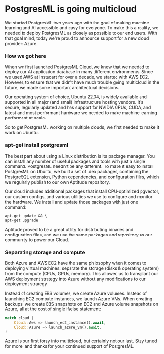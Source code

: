 # PostgresML is going multicloud

We started PostgresML two years ago with the goal of making machine learning and AI accessible and easy for everyone.  To make this a reality, we needed to deploy PostgresML as closely as possible to our end users. With that goal mind, today we're proud to announce support for a new cloud provider: Azure.

### How we got here

When we first launched PostgresML Cloud, we knew that we needed to deploy our AI application database in many different environments. Since we used AWS at Instacart for over a decade, we started with AWS EC2.  However, to ensure that we didn't have much trouble going multicloud in the future, we made some important architectural decisions.

Our operating system of choice, Ubuntu 22.04, is widely available and supported in all major (and small) infrastructure hosting vendors. It's secure, regularly updated and has support for NVIDIA GPUs, CUDA, and latest and most performant hardware we needed to make machine learning performant at scale.

So to get PostgresML working on multiple clouds, we first needed to make it work on Ubuntu.

### apt-get install postgresml

The best part about using a Linux distribution is its package manager. You can install any number of useful packages and tools with just a single command. PostgresML needn't be any different. To make it easy to install PostgresML on Ubuntu, we built a set of .deb packages, containing the PostgreSQL extension, Python dependencies, and configuration files, which we regularly publish to our own Aptitude repository.

Our cloud includes additional packages that install CPU-optimized pgvector, our custom configs, and various utilities we use to configure and monitor the hardware. We install and update those packages with just one command:

```
apt-get update && \
apt-get upgrade
```

Aptitude proved to be a great utility for distributing binaries and configuration files, and we use the same packages and repository as our community to power our Cloud.

### Separating storage and compute

Both Azure and AWS EC2 have the same philosophy when it comes to deploying virtual machines: separate the storage (disks & operating system) from the compute (CPUs, GPUs, memory). This allowed us to transplant our AWS deployment strategy into Azure without any modifications to our deployment strategy.

Instead of creating EBS volumes, we create Azure volumes. Instead of launching EC2 compute instances, we launch Azure VMs. When creating backups, we create EBS snapshots on EC2 and Azure volume snapshots on Azure, all at the cost of single if/else statement:

```rust
match cloud {
    Cloud::Aws => launch_ec2_instance().await,
    Cloud::Azure => launch_azure_vm().await,
}
```

Azure is our first foray into multicloud, but certainly not our last. Stay tuned for more, and thanks for your continued support of PostgresML.
